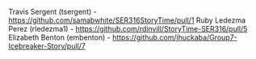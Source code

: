 Travis Sergent (tsergent) - https://github.com/samabwhite/SER316StoryTime/pull/1
Ruby Ledezma Perez (rledezma1) - https://github.com/rdinvill/StoryTime-SER316/pull/5
Elizabeth Benton (embenton) - https://github.com/jhuckaba/Group7-Icebreaker-Story/pull/7
